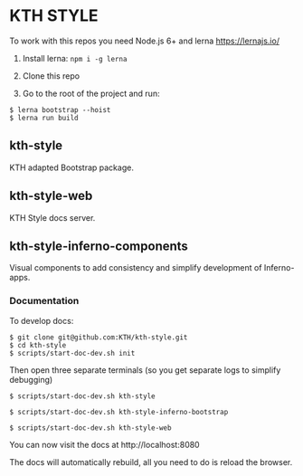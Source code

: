 # KTH STYLE

To work with this repos you need Node.js 6+ and lerna https://lernajs.io/

1. Install lerna: `npm i -g lerna`

2. Clone this repo

3. Go to the root of the project and run:

```
$ lerna bootstrap --hoist
$ lerna run build
```

## kth-style
KTH adapted Bootstrap package.

## kth-style-web
KTH Style docs server.

## kth-style-inferno-components
Visual components to add consistency and simplify development of Inferno-apps. 

### Documentation
To develop docs:

```
$ git clone git@github.com:KTH/kth-style.git
$ cd kth-style
$ scripts/start-doc-dev.sh init
```

Then open three separate terminals (so you get separate logs to simplify debugging)

```
$ scripts/start-doc-dev.sh kth-style
```

```
$ scripts/start-doc-dev.sh kth-style-inferno-bootstrap
```

```
$ scripts/start-doc-dev.sh kth-style-web
```

You can now visit the docs at http://localhost:8080

The docs will automatically rebuild, all you need to do is reload the browser.
